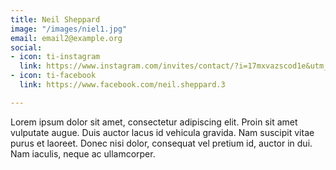 ```yaml
---
title: Neil Sheppard
image: "/images/niel1.jpg"
email: email2@example.org
social:
- icon: ti-instagram
  link: https://www.instagram.com/invites/contact/?i=17mxvazscod1e&utm_content=3lwpg3h
- icon: ti-facebook
  link: https://www.facebook.com/neil.sheppard.3

---
```

Lorem ipsum dolor sit amet, consectetur adipiscing elit. Proin sit amet vulputate augue. Duis auctor lacus id vehicula gravida. Nam suscipit vitae purus et laoreet.
Donec nisi dolor, consequat vel pretium id, auctor in dui. Nam iaculis, neque ac ullamcorper.
